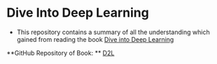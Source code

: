 # Dive Into Deep Learning
- This repository contains a summary of all the understanding which gained from reading the book [Dive into Deep Learning](https://d2l.ai/)

**GitHub Repository of Book: ** [D2L](https://github.com/d2l-ai/d2l-en)
